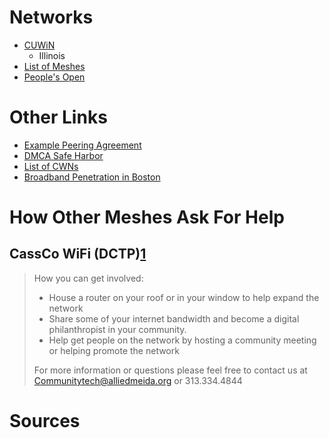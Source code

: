 # Networks
- [CUWiN](http://www.thefullwiki.org/Champaign-Urbana_Community_Wireless_Network)
	- Illinois
- [List of Meshes](https://sudoroom.org/wiki/Mesh/Other_mesh_projects#Red_Hook_Wifi_-_Brooklyn)
- [People's Open](https://peoplesopen.net/about/)
# Other Links
- [Example Peering Agreement](https://www.freenetworks.org/peering/)
- [DMCA Safe Harbor](http://digital-law-online.info/lpdi1.0/treatise33.html)
- [List of CWNs](https://en.wikipedia.org/wiki/List_of_wireless_community_networks_by_region)
- [Broadband Penetration in Boston](https://broadbandmap.fcc.gov/#/area-summary?version=jun2017&type=county&geoid=25025&tech=acfow&speed=25_3&vlat=42.33152796412563&vlon=-71.09585830978654&vzoom=12.652219773455396)

# How Other Meshes Ask For Help
## CassCo WiFi (DCTP)[1](1)
> How you can get involved:
> - House a router on your roof or in your window to help expand the network
> - Share some of your internet bandwidth and become a digital philanthropist in your community.
> - Help get people on the network by hosting a community meeting or helping promote the network
>
> For more information or questions please feel free to contact us at Communitytech@alliedmeida.org or 313.334.4844

# Sources
[^1]: [CassCo Wifi](https://www.alliedmedia.org/dctp/casscowifi)
